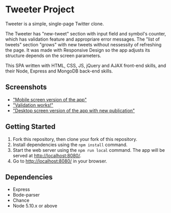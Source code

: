 # Tweeter Project

Tweeter is a simple, single-page Twitter clone.

The Tweeter has "new-tweet" section with input field and symbol's counter, which has validation feature and appropriare error messages. The "list of tweets" section "grows" with new tweets without nessessity of refreshing the page. It was made with Responsive Design so the app adjusts its structure depends on the screen parameters.

This SPA written with HTML, CSS, JS, jQuery and AJAX front-end skills, and their Node, Express and MongoDB back-end skills.
## Screenshots
- ["Mobile screen version of the app"](https://github.com/PolinaSkrobot/tweeter/blob/master/docs/mobileVersion.png)
- ["Validation works!"](https://github.com/PolinaSkrobot/tweeter/blob/master/docs/error.png)
- ["Desktop screen version of the app with new publication"](https://github.com/PolinaSkrobot/tweeter/blob/master/docs/publication.png)


## Getting Started

1. Fork this repository, then clone your fork of this repository.
2. Install dependencies using the `npm install` command.
3. Start the web server using the `npm run local` command. The app will be served at <http://localhost:8080/>.
4. Go to <http://localhost:8080/> in your browser.

## Dependencies

- Express
- Bode-parser
- Chance
- Node 5.10.x or above
